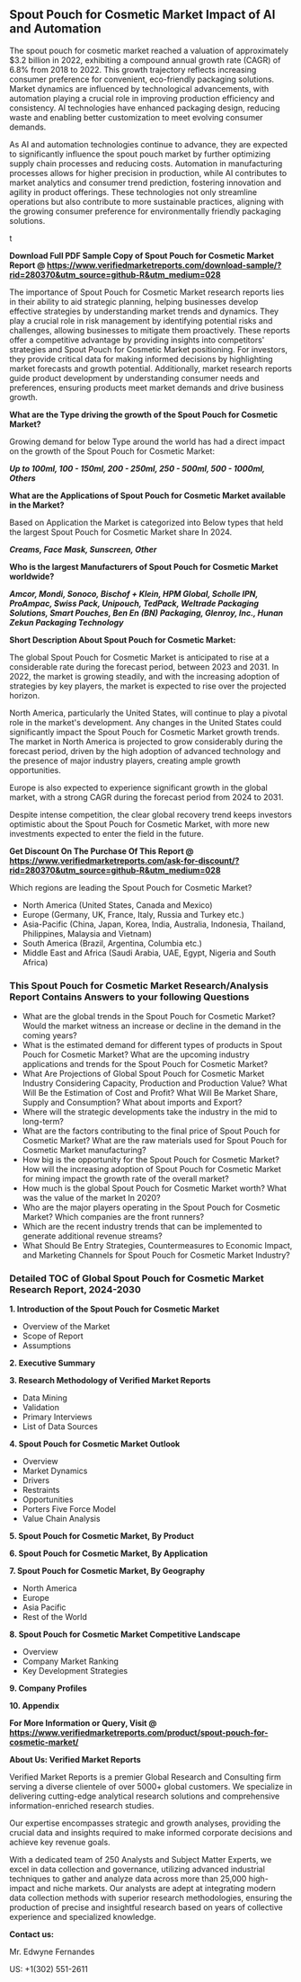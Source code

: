 <h2>Spout Pouch for Cosmetic Market Impact of AI and Automation</h2><p>The spout pouch for cosmetic market reached a valuation of approximately $3.2 billion in 2022, exhibiting a compound annual growth rate (CAGR) of 6.8% from 2018 to 2022. This growth trajectory reflects increasing consumer preference for convenient, eco-friendly packaging solutions. Market dynamics are influenced by technological advancements, with automation playing a crucial role in improving production efficiency and consistency. AI technologies have enhanced packaging design, reducing waste and enabling better customization to meet evolving consumer demands.</p><p>As AI and automation technologies continue to advance, they are expected to significantly influence the spout pouch market by further optimizing supply chain processes and reducing costs. Automation in manufacturing processes allows for higher precision in production, while AI contributes to market analytics and consumer trend prediction, fostering innovation and agility in product offerings. These technologies not only streamline operations but also contribute to more sustainable practices, aligning with the growing consumer preference for environmentally friendly packaging solutions.</p>t</p><p id="" class=""><strong>Download Full PDF Sample Copy of Spout Pouch for Cosmetic Market Report @ <a href="https://www.verifiedmarketreports.com/download-sample/?rid=280370&utm_source=github-R&utm_medium=028" target="_blank">https://www.verifiedmarketreports.com/download-sample/?rid=280370&utm_source=github-R&utm_medium=028</a></strong></p><p>The importance of&nbsp;Spout Pouch for Cosmetic Market research reports lies in their ability to aid strategic planning, helping businesses develop effective strategies by understanding market trends and dynamics. They play a crucial role in risk management by identifying potential risks and challenges, allowing businesses to mitigate them proactively. These reports offer a competitive advantage by providing insights into competitors' strategies and Spout Pouch for Cosmetic Market positioning. For investors, they provide critical data for making informed decisions by highlighting market forecasts and growth potential. Additionally, market research reports guide product development by understanding consumer needs and preferences, ensuring products meet market demands and drive business growth.</p><p><strong>What are the&nbsp;Type driving the growth of the Spout Pouch for Cosmetic Market?</strong></p><p id="" class="">Growing demand for below Type around the world has had a direct impact on the growth of the Spout Pouch for Cosmetic Market:</p><em><strong>Up to 100ml, 100 - 150ml, 200 - 250ml, 250 - 500ml, 500 - 1000ml, Others</strong></em></p><strong>What are the&nbsp;Applications&nbsp;of Spout Pouch for Cosmetic Market available in the Market?</strong></p><p id="" class="">Based on Application the Market is categorized into Below types that held the largest Spout Pouch for Cosmetic Market share In 2024.</p><em><strong>Creams, Face Mask, Sunscreen, Other</strong></em></p><strong>Who is the largest Manufacturers of Spout Pouch for Cosmetic Market worldwide?</strong></p><p><em><strong>Amcor, Mondi, Sonoco, Bischof + Klein, HPM Global, Scholle IPN, ProAmpac, Swiss Pack, Unipouch, TedPack, Weltrade Packaging Solutions, Smart Pouches, Ben En (BN) Packaging, Glenroy, Inc., Hunan Zekun Packaging Technology</strong></em></p><p id="" class=""><strong>Short Description About Spout Pouch for Cosmetic Market:</strong></p><p>The global Spout Pouch for Cosmetic Market is anticipated to rise at a considerable rate during the forecast period, between 2023 and 2031. In 2022, the market is growing steadily, and with the increasing adoption of strategies by key players, the market is expected to rise over the projected horizon.</p><p>North America, particularly the United States, will continue to play a pivotal role in the market's development. Any changes in the United States could significantly impact the Spout Pouch for Cosmetic Market growth trends. The market in North America is projected to grow considerably during the forecast period, driven by the high adoption of advanced technology and the presence of major industry players, creating ample growth opportunities.</p><p>Europe is also expected to experience significant growth in the global market, with a strong CAGR during the forecast period from 2024 to 2031.</p><p>Despite intense competition, the clear global recovery trend keeps investors optimistic about the Spout Pouch for Cosmetic Market, with more new investments expected to enter the field in the future.</p><p id="" class=""><strong>Get Discount On The Purchase Of This Report @ <a href="https://www.verifiedmarketreports.com/ask-for-discount/?rid=280370&utm_source=github-R&utm_medium=028" target="_blank">https://www.verifiedmarketreports.com/ask-for-discount/?rid=280370&utm_source=github-R&utm_medium=028</a></strong></p>Which regions are leading the Spout Pouch for Cosmetic Market?</p><ul><li>North America (United States, Canada and Mexico)</li><li>Europe (Germany, UK, France, Italy, Russia and Turkey etc.)</li><li>Asia-Pacific (China, Japan, Korea, India, Australia, Indonesia, Thailand, Philippines, Malaysia and Vietnam)</li><li>South America (Brazil, Argentina, Columbia etc.)</li><li>Middle East and Africa (Saudi Arabia, UAE, Egypt, Nigeria and South Africa)</li></ul><h3 id="" class="">This Spout Pouch for Cosmetic Market Research/Analysis Report Contains Answers to your following Questions</h3><ul><li>What are the global trends in the Spout Pouch for Cosmetic Market? Would the market witness an increase or decline in the demand in the coming years?</li><li>What is the estimated demand for different types of products in Spout Pouch for Cosmetic Market? What are the upcoming industry applications and trends for the Spout Pouch for Cosmetic Market?</li><li>What Are Projections of Global Spout Pouch for Cosmetic Market Industry Considering Capacity, Production and Production Value? What Will Be the Estimation of Cost and Profit? What Will Be Market Share, Supply and Consumption? What about imports and Export?</li><li>Where will the strategic developments take the industry in the mid to long-term?</li><li>What are the factors contributing to the final price of Spout Pouch for Cosmetic Market? What are the raw materials used for Spout Pouch for Cosmetic Market manufacturing?</li><li>How big is the opportunity for the Spout Pouch for Cosmetic Market? How will the increasing adoption of Spout Pouch for Cosmetic Market for mining impact the growth rate of the overall market?</li><li>How much is the global Spout Pouch for Cosmetic Market worth? What was the value of the market In 2020?</li><li>Who are the major players operating in the Spout Pouch for Cosmetic Market? Which companies are the front runners?</li><li>Which are the recent industry trends that can be implemented to generate additional revenue streams?</li><li>What Should Be Entry Strategies, Countermeasures to Economic Impact, and Marketing Channels for Spout Pouch for Cosmetic Market Industry?</li></ul><h3 id="" class="">Detailed TOC of Global Spout Pouch for Cosmetic Market Research Report, 2024-2030</h3><p id="" class=""><strong>1. Introduction of the Spout Pouch for Cosmetic Market</strong></p><ul><li>Overview of the Market</li><li>Scope of Report</li><li>Assumptions</li></ul><p id="" class=""><strong>2. Executive Summary</strong></p><p id="" class=""><strong>3. Research Methodology of Verified Market Reports</strong></p><ul><li>Data Mining</li><li>Validation</li><li>Primary Interviews</li><li>List of Data Sources</li></ul><p id="" class=""><strong>4. Spout Pouch for Cosmetic Market Outlook</strong></p><ul><li>Overview</li><li>Market Dynamics</li><li>Drivers</li><li>Restraints</li><li>Opportunities</li><li>Porters Five Force Model</li><li>Value Chain Analysis</li></ul><p id="" class=""><strong>5. Spout Pouch for Cosmetic Market, By Product</strong></p><p id="" class=""><strong>6. Spout Pouch for Cosmetic Market, By Application</strong></p><p id="" class=""><strong>7. Spout Pouch for Cosmetic Market, By Geography</strong></p><ul><li>North America</li><li>Europe</li><li>Asia Pacific</li><li>Rest of the World</li></ul><p id="" class=""><strong>8. Spout Pouch for Cosmetic Market Competitive Landscape</strong></p><ul><li>Overview</li><li>Company Market Ranking</li><li>Key Development Strategies</li></ul><p id="" class=""><strong>9. Company Profiles</strong></p><p id="" class=""><strong>10. Appendix</strong></p><p id="" class=""><strong>For More Information or Query, Visit @ <a href="https://www.verifiedmarketreports.com/product/spout-pouch-for-cosmetic-market/" target="_blank">https://www.verifiedmarketreports.com/product/spout-pouch-for-cosmetic-market/</a></strong></p><p id="" class=""><strong>About Us: Verified Market Reports</strong></p><p id="" class="">Verified Market Reports is a premier Global Research and Consulting firm serving a diverse clientele of over 5000+ global customers. We specialize in delivering cutting-edge analytical research solutions and comprehensive information-enriched research studies.</p><p id="" class="">Our expertise encompasses strategic and growth analyses, providing the crucial data and insights required to make informed corporate decisions and achieve key revenue goals.</p><p id="" class="">With a dedicated team of 250 Analysts and Subject Matter Experts, we excel in data collection and governance, utilizing advanced industrial techniques to gather and analyze data across more than 25,000 high-impact and niche markets. Our analysts are adept at integrating modern data collection methods with superior research methodologies, ensuring the production of precise and insightful research based on years of collective experience and specialized knowledge.</p><p id="" class=""><strong>Contact us:</strong></p><p id="" class="">Mr. Edwyne Fernandes</p><p id="" class="">US: +1(302) 551-2611</p>